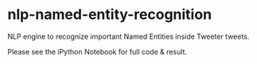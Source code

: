 # nlp-named-entity-recognition
NLP engine to recognize important Named Entities inside Tweeter tweets.

Please see the iPython Notebook for full code & result.
